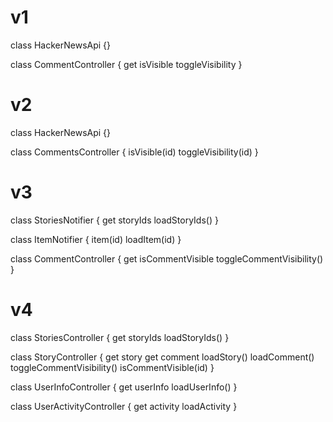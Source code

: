 # v1
class HackerNewsApi {}

class CommentController {
    get isVisible
    toggleVisibility
}

# v2
class HackerNewsApi {}

class CommentsController {
    isVisible(id)
    toggleVisibility(id)
}

# v3
class StoriesNotifier {
    get storyIds
    loadStoryIds()
}

class ItemNotifier {
    item(id)
    loadItem(id)
}

class CommentController {
    get isCommentVisible
    toggleCommentVisibility()
}

# v4
class StoriesController {
    get storyIds
    loadStoryIds()
}

class StoryController {
    get story
    get comment
    loadStory()
    loadComment()
    toggleCommentVisibility()
    isCommentVisible(id)
}

class UserInfoController {
    get userInfo
    loadUserInfo()
}

class UserActivityController {
    get activity
    loadActivity
}
